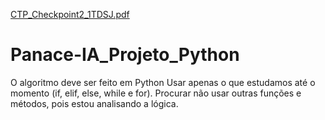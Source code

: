 [CTP_Checkpoint2_1TDSJ.pdf](https://github.com/Marcos26-tech/Panace-IA_Projeto_Python/files/6631820/CTP_Checkpoint2_1TDSJ.pdf)
# Panace-IA_Projeto_Python
O algoritmo deve ser feito em Python Usar apenas o que estudamos até o momento (if, elif, else, while e for). Procurar não usar outras funções e métodos, pois estou analisando a lógica.
